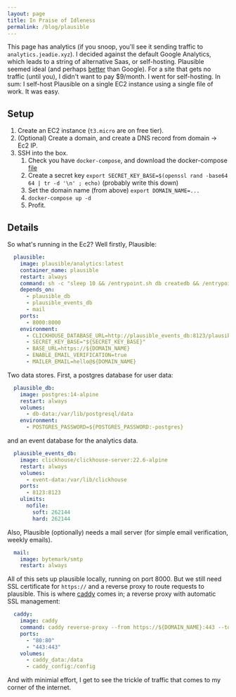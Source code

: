 ```yaml
---
layout: page
title: In Praise of Idleness
permalink: /blog/plausible
---
```


This page has analytics (if you snoop, you'll see it sending traffic to `analytics.jeadie.xyz`). I decided against the default Google Analytics, which leads to a string of alternative Saas, or self-hosting. Plausible seemed ideal (and perhaps [better](https://plausible.io/vs-google-analytics) than Google). For a site that gets no traffic (until you), I didn't want to pay $9/month. I went for self-hosting. In sum: I self-host Plausible on a single EC2 instance using a single file of work. It was easy.

## Setup
1. Create an EC2 instance (`t3.micro` are on free tier).
2. (Optional) Create a domain, and create a DNS record from domain -> Ec2 IP.
3. SSH into the box.
   1. Check you have `docker-compose`, and download the docker-compose [file](../assets/code/plausible.yaml)
   2. Create a secret key `export SECRET_KEY_BASE=$(openssl rand -base64 64 | tr -d '\n' ; echo)` (probably write this down)
   3. Set the domain name (from above) `export DOMAIN_NAME=...`
   4. `docker-compose up -d`
   5. Profit.

## Details
So what's running in the Ec2? Well firstly, Plausible:
```yaml
  plausible:
    image: plausible/analytics:latest
    container_name: plausible
    restart: always
    command: sh -c "sleep 10 && /entrypoint.sh db createdb && /entrypoint.sh db migrate && /entrypoint.sh run"
    depends_on:
      - plausible_db
      - plausible_events_db
      - mail
    ports:
      - 8000:8000
    environment:
      - CLICKHOUSE_DATABASE_URL=http://plausible_events_db:8123/plausible_events_db	
      - SECRET_KEY_BASE="${SECRET_KEY_BASE}"
      - BASE_URL=https://${DOMAIN_NAME}
      - ENABLE_EMAIL_VERIFICATION=true
      - MAILER_EMAIL=hello@${DOMAIN_NAME}
```
Two data stores. First, a postgres database for user data:
```yaml
  plausible_db:
    image: postgres:14-alpine
    restart: always
    volumes:
      - db-data:/var/lib/postgresql/data
    environment:
      - POSTGRES_PASSWORD=${POSTGRES_PASSWORD:-postgres}
```
and an event database for the analytics data.
```yaml
  plausible_events_db:
    image: clickhouse/clickhouse-server:22.6-alpine
    restart: always
    volumes:
      - event-data:/var/lib/clickhouse
    ports:
      - 8123:8123
    ulimits:
      nofile:
        soft: 262144
        hard: 262144
```
Also, Plausible (optionally) needs a mail server (for simple email verification, weekly emails).
```yaml
  mail:
    image: bytemark/smtp
    restart: always
```
All of this sets up plausible locally, running on port 8000. But we still need SSL certificate for `https://` and a reverse proxy to route requests to plausible. This is where [caddy](https://github.com/caddyserver/caddy) comes in; a reverse proxy with automatic SSL management:
```yaml
  caddy:
    image: caddy
    command: caddy reverse-proxy --from https://${DOMAIN_NAME}:443 --to http://plausible:8000
    ports:
      - "80:80"
      - "443:443"
    volumes:
      - caddy_data:/data
      - caddy_config:/config
```
And with minimial effort, I get to see the trickle of traffic that comes to my corner of the internet.
